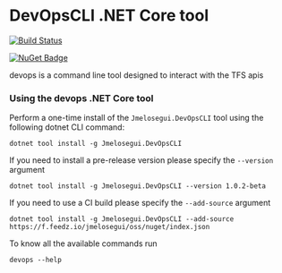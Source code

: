 # DevOpsCLI .NET Core tool

[![Build Status](https://dev.azure.com/elosegui/OSS/_apis/build/status/jmelosegui.DevOps-CLI?branchName=master)](https://dev.azure.com/elosegui/OSS/_build/latest?definitionId=2&branchName=master)

[![NuGet Badge](https://buildstats.info/nuget/Jmelosegui.DevOpsCLI)](https://www.nuget.org/packages/Jmelosegui.DevOpsCLI/)

devops is a command line tool designed to interact with the TFS apis


### Using the devops .NET Core tool

Perform a one-time install of the `Jmelosegui.DevOpsCLI` tool using the following dotnet CLI command:

```
dotnet tool install -g Jmelosegui.DevOpsCLI
```

If you need to install a pre-release version please specify the `--version` argument

```
dotnet tool install -g Jmelosegui.DevOpsCLI --version 1.0.2-beta
```

If you need to use a CI build please specify the `--add-source` argument

```
dotnet tool install -g Jmelosegui.DevOpsCLI --add-source https://f.feedz.io/jmelosegui/oss/nuget/index.json
```

To know all the available commands run

```
devops --help
```
